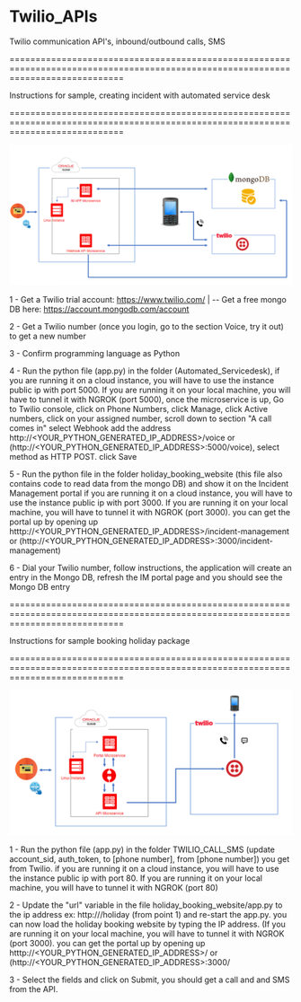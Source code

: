 # Twilio_APIs
Twilio communication API's, inbound/outbound calls, SMS

==================================================================================================================================

Instructions for sample, creating incident with automated service desk

==================================================================================================================================

![alt text](https://github.com/shelwyn/Twilio_APIs/blob/main/images/Twilio%20Call%20with%20Inputs.PNG)

1 - Get a Twilio trial account: https://www.twilio.com/ | -- Get a free mongo DB here: https://account.mongodb.com/account 

2 - Get a Twilio number (once you login, go to the section Voice, try it out) to get a new number

3 - Confirm programming language as Python

4 - Run the python file (app.py) in the folder (Automated_Servicedesk), if you are running it on a cloud instance, you will have to use the instance public ip with port     5000. If you are running it on your local machine, you will have to tunnel it with NGROK (port 5000), once the microservice is up, Go to Twilio console, click on 
    Phone Numbers, click Manage, click Active numbers, click on your assigned number, scroll down to section "A call comes in" select Webhook add the address 
    http://<YOUR_PYTHON_GENERATED_IP_ADDRESS>/voice or (http://<YOUR_PYTHON_GENERATED_IP_ADDRESS>:5000/voice), select method as HTTP POST. click Save
    
5 - Run the python file in the folder holiday_booking_website (this file also contains code to read data from the mongo DB) and show it on the Incident Management portal
    if you are running it on a cloud instance, you will have to use the instance public ip with port 3000. If you are running it on your local machine, you will have         to tunnel it with NGROK (port 3000). you can get the portal up by opening up htttp://<YOUR_PYTHON_GENERATED_IP_ADDRESS>/incident-management  or                           (http://<YOUR_PYTHON_GENERATED_IP_ADDRESS>:3000/incident-management)
    
6 - Dial your Twilio number, follow instructions, the application will create an entry in the Mongo DB, refresh the IM portal page and you should see the Mongo DB entry
    
================================================================================================================================== 

Instructions for sample booking holiday package

==================================================================================================================================

![alt text](https://github.com/shelwyn/Twilio_APIs/blob/main/images/Twilio%20SMS%20Call.PNG)

1 - Run the python file (app.py) in the folder TWILIO_CALL_SMS (update account_sid, auth_token, to [phone number], from [phone number]) you get from Twilio. if you are       running it on a cloud instance, you will have to use the instance public ip with port 80. If you are running it on your local machine, you will have to tunnel it         with NGROK (port 80)

2 - Update the "url" variable in the file holiday_booking_website/app.py to the ip address ex: http://<YOUR API IP>/holiday (from point 1) and re-start the app.py. you       can now load the holiday booking website by typing the IP address. (If you are running it on your local machine, you will have to tunnel it with NGROK (port 3000).       you can get the portal up by opening up htttp://<YOUR_PYTHON_GENERATED_IP_ADDRESS>/ or (http://<YOUR_PYTHON_GENERATED_IP_ADDRESS>:3000/
    
3 - Select the fields and click on Submit, you should get a call and and SMS from the API. 
